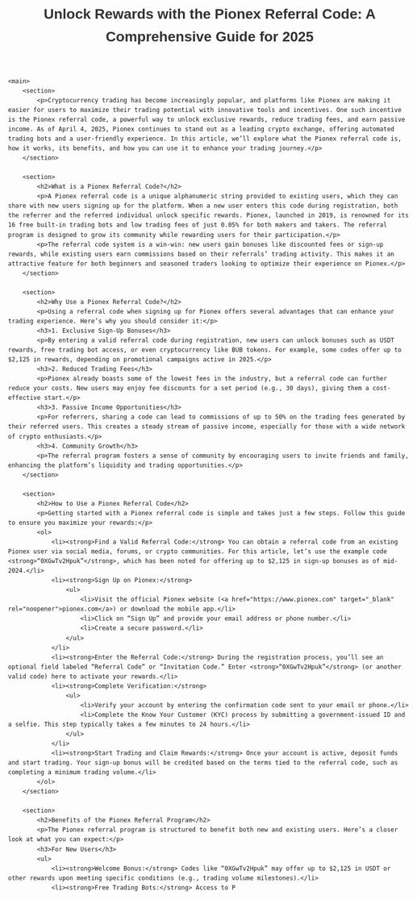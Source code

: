 <!DOCTYPE html>
<html lang="en">
<head>
    <meta charset="UTF-8">
    <meta name="viewport" content="width=device-width, initial-scale=1.0">
    <meta name="description" content="Learn how to use a Pionex referral code in 2025 to unlock exclusive rewards, reduce trading fees, and earn passive income on this leading crypto trading platform.">
    <meta name="keywords" content="Pionex referral code, crypto trading, trading bots, passive income, cryptocurrency rewards">
    <meta name="author" content="Grok 3 by xAI">
    <meta name="robots" content="index, follow">
    <title>Unlock Rewards with the Pionex Referral Code: A Comprehensive Guide for 2025</title>
    <style>
        body {
            font-family: Arial, sans-serif;
            line-height: 1.6;
            max-width: 800px;
            margin: 0 auto;
            padding: 20px;
        }
        h1, h2, h3 {
            color: #333;
        }
        a {
            color: #007BFF;
            text-decoration: none;
        }
        a:hover {
            text-decoration: underline;
        }
        ul, ol {
            margin: 10px 0;
            padding-left: 20px;
        }
        footer {
            margin-top: 20px;
            font-size: 0.9em;
            color: #666;
        }
    </style>
</head>
<body>
    <header>
        <h1>Unlock Rewards with the Pionex Referral Code: A Comprehensive Guide for 2025</h1>
    </header>

    <main>
        <section>
            <p>Cryptocurrency trading has become increasingly popular, and platforms like Pionex are making it easier for users to maximize their trading potential with innovative tools and incentives. One such incentive is the Pionex referral code, a powerful way to unlock exclusive rewards, reduce trading fees, and earn passive income. As of April 4, 2025, Pionex continues to stand out as a leading crypto exchange, offering automated trading bots and a user-friendly experience. In this article, we’ll explore what the Pionex referral code is, how it works, its benefits, and how you can use it to enhance your trading journey.</p>
        </section>

        <section>
            <h2>What is a Pionex Referral Code?</h2>
            <p>A Pionex referral code is a unique alphanumeric string provided to existing users, which they can share with new users signing up for the platform. When a new user enters this code during registration, both the referrer and the referred individual unlock specific rewards. Pionex, launched in 2019, is renowned for its 16 free built-in trading bots and low trading fees of just 0.05% for both makers and takers. The referral program is designed to grow its community while rewarding users for their participation.</p>
            <p>The referral code system is a win-win: new users gain bonuses like discounted fees or sign-up rewards, while existing users earn commissions based on their referrals’ trading activity. This makes it an attractive feature for both beginners and seasoned traders looking to optimize their experience on Pionex.</p>
        </section>

        <section>
            <h2>Why Use a Pionex Referral Code?</h2>
            <p>Using a referral code when signing up for Pionex offers several advantages that can enhance your trading experience. Here’s why you should consider it:</p>
            <h3>1. Exclusive Sign-Up Bonuses</h3>
            <p>By entering a valid referral code during registration, new users can unlock bonuses such as USDT rewards, free trading bot access, or even cryptocurrency like BUB tokens. For example, some codes offer up to $2,125 in rewards, depending on promotional campaigns active in 2025.</p>
            <h3>2. Reduced Trading Fees</h3>
            <p>Pionex already boasts some of the lowest fees in the industry, but a referral code can further reduce your costs. New users may enjoy fee discounts for a set period (e.g., 30 days), giving them a cost-effective start.</p>
            <h3>3. Passive Income Opportunities</h3>
            <p>For referrers, sharing a code can lead to commissions of up to 50% on the trading fees generated by their referred users. This creates a steady stream of passive income, especially for those with a wide network of crypto enthusiasts.</p>
            <h3>4. Community Growth</h3>
            <p>The referral program fosters a sense of community by encouraging users to invite friends and family, enhancing the platform’s liquidity and trading opportunities.</p>
        </section>

        <section>
            <h2>How to Use a Pionex Referral Code</h2>
            <p>Getting started with a Pionex referral code is simple and takes just a few steps. Follow this guide to ensure you maximize your rewards:</p>
            <ol>
                <li><strong>Find a Valid Referral Code:</strong> You can obtain a referral code from an existing Pionex user via social media, forums, or crypto communities. For this article, let’s use the example code <strong>“0XGwTv2Hpuk”</strong>, which has been noted for offering up to $2,125 in sign-up bonuses as of mid-2024.</li>
                <li><strong>Sign Up on Pionex:</strong>
                    <ul>
                        <li>Visit the official Pionex website (<a href="https://www.pionex.com" target="_blank" rel="noopener">pionex.com</a>) or download the mobile app.</li>
                        <li>Click on “Sign Up” and provide your email address or phone number.</li>
                        <li>Create a secure password.</li>
                    </ul>
                </li>
                <li><strong>Enter the Referral Code:</strong> During the registration process, you’ll see an optional field labeled “Referral Code” or “Invitation Code.” Enter <strong>“0XGwTv2Hpuk”</strong> (or another valid code) here to activate your rewards.</li>
                <li><strong>Complete Verification:</strong>
                    <ul>
                        <li>Verify your account by entering the confirmation code sent to your email or phone.</li>
                        <li>Complete the Know Your Customer (KYC) process by submitting a government-issued ID and a selfie. This step typically takes a few minutes to 24 hours.</li>
                    </ul>
                </li>
                <li><strong>Start Trading and Claim Rewards:</strong> Once your account is active, deposit funds and start trading. Your sign-up bonus will be credited based on the terms tied to the referral code, such as completing a minimum trading volume.</li>
            </ol>
        </section>

        <section>
            <h2>Benefits of the Pionex Referral Program</h2>
            <p>The Pionex referral program is structured to benefit both new and existing users. Here’s a closer look at what you can expect:</p>
            <h3>For New Users</h3>
            <ul>
                <li><strong>Welcome Bonus:</strong> Codes like “0XGwTv2Hpuk” may offer up to $2,125 in USDT or other rewards upon meeting specific conditions (e.g., trading volume milestones).</li>
                <li><strong>Free Trading Bots:</strong> Access to P
